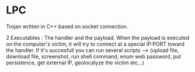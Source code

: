 # LPC
Trojan written in C++ based on socket connection.

2 Executables : The handler and the payload. 
When the payload is executed on the computer's victim, it will try to connect at a special IP:PORT toward the handler.
If it's succesfull you can run several scripts --> (upload file, download file, screenshot, run shell command, enum web password, 
put persistence, get external IP, geolocalyze the victim etc...)
